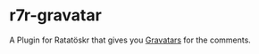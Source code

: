 r7r-gravatar
============

A Plugin for Ratatöskr that gives you [Gravatars](http://de.gravatar.com) for the comments.

